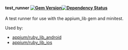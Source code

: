 #### test_runner [![Gem Version](https://badge.fury.io/rb/test_runner.png)](http://rubygems.org/gems/test_runner)[![Dependency Status](https://gemnasium.com/appium/test_runner.png)](https://gemnasium.com/bootstraponline/test_runner)

A test runner for use with the appium_lib gem and minitest.

Used by:

- [appium/ruby_lib_android](https://github.com/appium/ruby_lib_android)
- [appium/ruby_lib_ios](https://github.com/appium/ruby_lib_ios)
